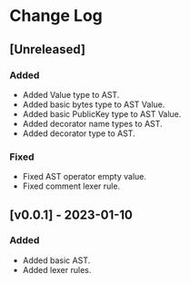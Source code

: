 # Change Log

## [Unreleased]

### Added

- Added Value type to AST.
- Added basic bytes type to AST Value.
- Added basic PublicKey type to AST Value.
- Added decorator name types to AST.
- Added decorator type to AST.

### Fixed

- Fixed AST operator empty value.
- Fixed comment lexer rule.

## [v0.0.1] - 2023-01-10

### Added

- Added basic AST.
- Added lexer rules.
